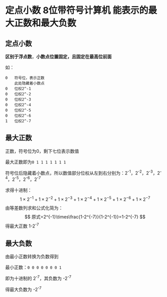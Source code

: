 # 定点小数 8位带符号计算机 能表示的最大正数和最大负数

## 定点小数

**区别于浮点数**，**小数点位置固定，且固定在最高位前面**

如：

```Shell
0	符号位，表示正数
	此处隐藏着小数点
0	位权2^-1
0	位权2^-2
0	位权2^-3
0	位权2^-4
0	位权2^-5
0	位权2^-6
1	位权2^-7
```



## 最大正数

正数，符号位为0，剩下七位表示数值

最大正数即为`0 1 1 1 1 1 1 1`

符号位后隐藏着小数点，所以数值部分位权从左到右分别为：2<sup>-1</sup>，2<sup>-2</sup>，2<sup>-3</sup>，2<sup>-4</sup>，2<sup>-5</sup>，2<sup>-6</sup>，2<sup>-7</sup>

求得十进制：
$$
1\times2^{-1}+1\times2^{-2}+1\times2^{-3}+1\times2^{-4}+1\times2^{-5}+1\times2^{-6}+1\times2^{-7}
$$
由等差数列求和公式化简为：
$$
原式=2^{-1}\times\frac{1-2^{-7}}{1-2^{-1}}=1-2^{-7}
$$
得最大正数 1-2<sup>-7</sup>

## 最大负数

由最小正数转换为负数得到

最小正数：`0 0 0 0 0 0 0 1`

即为十进制的 2<sup>-7</sup>，其负数为 -2<sup>-7</sup>

得最大负数为 -2<sup>-7</sup>